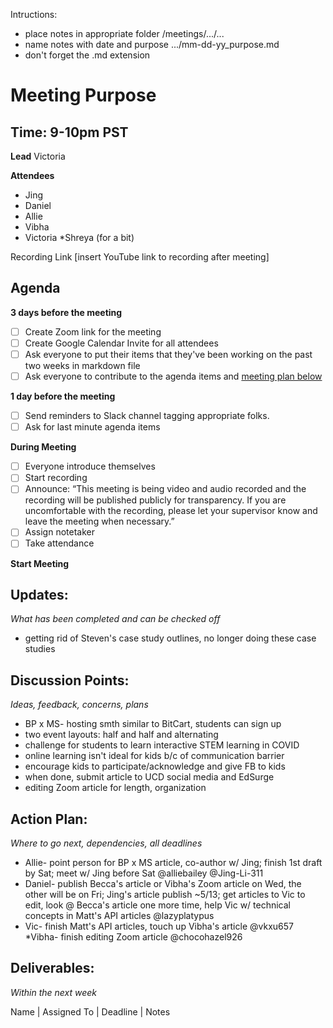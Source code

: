 Intructions:
* place notes in appropriate folder /meetings/.../...
* name notes with date and purpose .../mm-dd-yy_purpose.md
* don't forget the .md extension

# Meeting Purpose
## Time: 9-10pm PST

**Lead**
Victoria 

**Attendees**
* Jing
* Daniel
* Allie
* Vibha
* Victoria
*Shreya (for a bit)

Recording Link
[insert YouTube link to recording after meeting]

## Agenda
**3 days before the meeting**
- [ ] Create Zoom link for the meeting
- [ ] Create Google Calendar Invite for all attendees
- [ ] Ask everyone to put their items that they've been working on the past two weeks in markdown file
- [ ] Ask everyone to contribute to the agenda items and [meeting plan below](https://github.com/shreyagupta98/people/blob/master/meeting_template.md#updates)

**1 day before the meeting**
- [ ] Send reminders to Slack channel tagging appropriate folks. 
- [ ] Ask for last minute agenda items

**During Meeting**
- [ ] Everyone introduce themselves
- [ ] Start recording
- [ ] Announce:
“This meeting is being video and audio recorded and the recording will be published publicly for transparency. If you are uncomfortable with the recording, please let your supervisor know and leave the meeting when necessary.”
- [ ] Assign notetaker
- [ ] Take attendance

**Start Meeting**

## Updates:
*What has been completed and can be checked off*

* getting rid of Steven's case study outlines, no longer doing these case studies

## Discussion Points:
*Ideas, feedback, concerns, plans*
* BP x MS- hosting smth similar to BitCart, students can sign up
* two event layouts: half and half and alternating
* challenge for students to learn interactive STEM learning in COVID
* online learning isn't ideal for kids b/c of communication barrier
* encourage kids to participate/acknowledge and give FB to kids
* when done, submit article to UCD social media and EdSurge 
* editing Zoom article for length, organization

## Action Plan:
*Where to go next, dependencies, all deadlines*
* Allie- point person for BP x MS article, co-author w/ Jing; finish 1st draft by Sat; meet w/ Jing before Sat @alliebailey @Jing-Li-311
* Daniel- publish Becca's article or Vibha's Zoom article on Wed, the other will be on Fri; Jing's article publish ~5/13; get articles to Vic to edit, look @ Becca's article one more time, help Vic w/ technical concepts in Matt's API articles @lazyplatypus
* Vic- finish Matt's API articles, touch up Vibha's article @vkxu657
*Vibha- finish editing Zoom article @chocohazel926

## Deliverables:
*Within the next week*

Name  | Assigned To | Deadline | Notes

